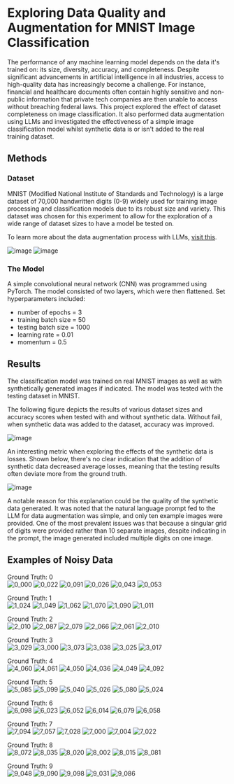 # Exploring Data Quality and Augmentation for MNIST Image Classification

The performance of any machine learning model depends on the data it's trained on: its size, diversity, accuracy, and completeness. Despite significant advancements in artificial intelligence in all industries, access to high-quality data has increasingly become a challenge. For instance, financial and healthcare documents often contain highly sensitive and non-public information that private tech companies are then unable to access without breaching federal laws. This project explored the effect of dataset completeness on image classification. It also performed data augmentation using LLMs and investigated the effectiveness of a simple image classification model whilst synthetic data is or isn't added to the real training dataset.

## Methods
### Dataset
MNIST (Modified National Institute of Standards and Technology) is a large dataset of 70,000 handwritten digits (0-9) widely used for training image processing and classification models due to its robust size and variety. This dataset was chosen for this experiment to allow for the exploration of a wide range of dataset sizes to have a model be tested on. 

To learn more about the data augmentation process with LLMs, [visit this](https://github.com/erritax/MNIST-Data-Augmentation?tab=readme-ov-file).

![image](https://github.com/user-attachments/assets/31d15e9e-c90c-491e-9480-4c36bb2bf3cc)
![image](https://github.com/user-attachments/assets/d7eb6e1c-c7c5-4084-8e43-0822252d2ce0)


### The Model
A simple convolutional neural network (CNN) was programmed using PyTorch. The model consisted of two layers, which were then flattened. Set hyperparameters included:
- number of epochs = 3
- training batch size = 50
- testing batch size = 1000
- learning rate = 0.01
- momentum = 0.5

## Results
The classification model was trained on real MNIST images as well as with synthetically generated images if indicated. The model was tested with the testing dataset in MNIST.

The following figure depicts the results of various dataset sizes and accuracy scores when tested with and without synthetic data. Without fail, when synthetic data was added to the dataset, accuracy was improved.

![image](https://github.com/user-attachments/assets/9320b9e0-ae60-48d5-b8f4-9a95c0af16ed)

An interesting metric when exploring the effects of the synthetic data is losses. Shown below, there's no clear indication that the addition of synthetic data decreased average losses, meaning that the testing results often deviate more from the ground truth.

![image](https://github.com/user-attachments/assets/47bebe23-0955-49f6-8ab0-c3e0775a19e7)

A notable reason for this explanation could be the quality of the synthetic data generated. It was noted that the natural language prompt fed to the LLM for data augmentation was simple, and only ten example images were provided. One of the most prevalent issues was that because a singular grid of digits were provided rather than 10 separate images, despite indicating in the prompt, the image generated included multiple digits on one image. 

## Examples of Noisy Data

Ground Truth: 0   
![0_000](https://github.com/user-attachments/assets/91a619fb-c6c5-4d34-a661-ab3e88cd9bb4)
![0_022](https://github.com/user-attachments/assets/704cd9fd-1355-4600-b4c9-f730fbef2f86)
![0_091](https://github.com/user-attachments/assets/45ea550c-9484-40b7-8d49-08462b0d52a2)
![0_026](https://github.com/user-attachments/assets/ad703249-ea5d-4ca6-ab9b-30b549976b24)
![0_043](https://github.com/user-attachments/assets/606eb829-3cb8-4dc6-9228-2865f9ded606)
![0_053](https://github.com/user-attachments/assets/7439ae81-fdc9-4d74-958d-523ecd9e4e00)

Ground Truth: 1   
![1_024](https://github.com/user-attachments/assets/c3bdb69b-1793-41fa-8514-edb82713eace)
![1_049](https://github.com/user-attachments/assets/ed08495d-2dad-4fd8-bd32-40523c0f911f)
![1_062](https://github.com/user-attachments/assets/b6511fad-83e5-40ab-891e-c5f0c2146b5d)
![1_070](https://github.com/user-attachments/assets/8cc8a973-284c-461f-9f15-3446aa48d3c0)
![1_090](https://github.com/user-attachments/assets/764295a0-2f40-47ab-ba17-2ebeda8d4ba6)
![1_011](https://github.com/user-attachments/assets/1a99040b-445e-41b5-93ad-24a0fb644c92)

Ground Truth: 2   
![2_010](https://github.com/user-attachments/assets/0cc39ea8-7525-46a3-b286-14ebaafca65b)
![2_087](https://github.com/user-attachments/assets/65106111-6701-4b02-8677-8447f8667a55)
![2_079](https://github.com/user-attachments/assets/bf7b72e7-0560-4d3c-8945-b216aa006da3)
![2_066](https://github.com/user-attachments/assets/8c48fcf8-753b-4fdb-8bf5-2656d95126c2)
![2_061](https://github.com/user-attachments/assets/02dbc5d4-a590-4bd4-8d41-bba3032a7944)
![2_010](https://github.com/user-attachments/assets/6b908260-9ce8-4d69-9d28-a44ecd34d66a)

Ground Truth: 3   
![3_029](https://github.com/user-attachments/assets/3a60eb1c-15df-47fc-a7e0-f187eed64d99)
![3_000](https://github.com/user-attachments/assets/0f6a0257-6701-40e8-9152-a02a739b2d6c)
![3_073](https://github.com/user-attachments/assets/42970357-16ff-4194-8962-436504722f27)
![3_038](https://github.com/user-attachments/assets/f8952863-4b3d-45fc-967d-e42e09fa590c)
![3_025](https://github.com/user-attachments/assets/9df2a8c5-69ca-4eac-8d38-47a6a0e43790)
![3_017](https://github.com/user-attachments/assets/5a615672-320a-4f2b-acde-06fef04abcdb)


Ground Truth: 4   
![4_060](https://github.com/user-attachments/assets/04fe2dae-dc08-4380-a854-89e5a043558b)
![4_061](https://github.com/user-attachments/assets/7c64d825-d383-4124-8233-4b59ba3b6468)
![4_050](https://github.com/user-attachments/assets/26887d38-a1dd-4eef-82ee-8420e1e74c04)
![4_036](https://github.com/user-attachments/assets/529a710d-c82b-4854-baa6-73247ab1b035)
![4_049](https://github.com/user-attachments/assets/e4f6b656-967c-4f0e-8b01-35b91ddaca3a)
![4_092](https://github.com/user-attachments/assets/5a8e0479-892d-4303-b671-fa104226ed14)

Ground Truth: 5   
![5_085](https://github.com/user-attachments/assets/429b00fb-b02d-4500-8138-0fced869abef)
![5_099](https://github.com/user-attachments/assets/db1cfb6e-2314-45d7-935d-be94f367ac38)
![5_040](https://github.com/user-attachments/assets/995c9b0e-4166-4121-96e5-80dfad22bb3e)
![5_026](https://github.com/user-attachments/assets/8f83aedc-7c04-4a04-bb8e-f46ea82dee9f)
![5_080](https://github.com/user-attachments/assets/66d1e869-6822-4041-a43a-088e63dae0ba)
![5_024](https://github.com/user-attachments/assets/bf5c942b-4713-4891-a6c2-b867553dce1b)

Ground Truth: 6   
![6_098](https://github.com/user-attachments/assets/e9548153-1043-4e10-bfb5-cc6fe4d1a3b5)
![6_023](https://github.com/user-attachments/assets/96d8fd5a-015e-4725-9ab3-a53d10049d44)
![6_052](https://github.com/user-attachments/assets/1cd852aa-13a5-4402-a46e-81ea928dada3)
![6_014](https://github.com/user-attachments/assets/df43edf4-a1b7-4685-820f-943015d8f3ab)
![6_079](https://github.com/user-attachments/assets/03c88a49-f2b4-4170-836e-ef05618dbb07)
![6_058](https://github.com/user-attachments/assets/ace49f06-a8b5-4246-b812-0f2e95ae5eae)

Ground Truth: 7   
![7_094](https://github.com/user-attachments/assets/6e493989-4fe5-4097-9d80-649a21b334ea)
![7_057](https://github.com/user-attachments/assets/b590bf05-10d3-42eb-87af-b71656527411)
![7_028](https://github.com/user-attachments/assets/787b5f0e-a2bb-4fb1-9675-c9ae148d606e)
![7_000](https://github.com/user-attachments/assets/ce042205-0e53-4b48-af6e-d89ae2ac148b)
![7_004](https://github.com/user-attachments/assets/88e37680-230f-49b5-bb32-a15020a8d955)
![7_022](https://github.com/user-attachments/assets/cfa2b734-766e-47b5-b1b6-7b8f4af7f20d)

Ground Truth: 8   
![8_072](https://github.com/user-attachments/assets/95e974fb-de77-470f-9b63-f4d087ace96c)
![8_035](https://github.com/user-attachments/assets/3b5d3ccb-d3d2-40ba-a8e5-497c42b61452)
![8_020](https://github.com/user-attachments/assets/e467b392-85c1-4a7b-9952-5fe9eec1c4b4)
![8_002](https://github.com/user-attachments/assets/d7d859e3-17d5-46a2-b19a-cf92533cd129)
![8_015](https://github.com/user-attachments/assets/05d8e188-ac8c-40c7-a17c-8e9ebcea4f5b)
![8_081](https://github.com/user-attachments/assets/e089611a-e53e-4650-9999-11b029cc6e2b)

Ground Truth: 9   
![9_048](https://github.com/user-attachments/assets/06b2df27-6449-4124-b2bd-7cc5560224f0)
![9_090](https://github.com/user-attachments/assets/87b13e54-1da3-48d1-aaff-78610b5cf847)
![9_098](https://github.com/user-attachments/assets/919a28e2-4099-4c6c-afc7-f4bd21f92565)
![9_031](https://github.com/user-attachments/assets/5112f361-f701-4eb6-855f-0e93c510d82e)
![9_086](https://github.com/user-attachments/assets/95dc717c-3464-4aaa-9bcd-4a8f36d732c9)
